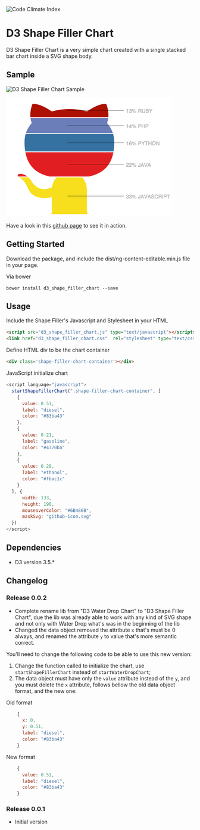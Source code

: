 ![Code Climate Index](https://d3s6mut3hikguw.cloudfront.net/github/Vizir/d3_shape_filler_chart/badges/gpa.svg)

# D3 Shape Filler Chart
D3 Shape Filler Chart is a very simple chart created with a single stacked bar chart inside a SVG shape body.

## Sample

![D3 Shape Filler Chart Sample](https://raw.githubusercontent.com/Vizir/d3_shape_filler_chart/master/docs/d3_shape_filler_chart_sample.png)

![Github mascot Chart Sample](https://raw.githubusercontent.com/Vizir/d3_shape_filler_chart/master/docs/github-icon-sample.png)

Have a look in this [github page](http://vizir.github.io/d3_shape_filler_chart/) to see it in action.

## Getting Started

Download the package, and include the dist/ng-content-editable.min.js file in your page.

Via bower

```shell
bower install d3_shape_filler_chart --save
```

## Usage

Include the Shape Filler's Javascript and Stylesheet in your HTML
```html
<script src="d3_shape_filler_chart.js" type="text/javascript"></script>
<link href="d3_shape_filler_chart.css"  rel="stylesheet" type="text/css">
```

Define HTML div to be the chart container
```html
<div class='shape-filler-chart-container'></div>
```

JavaScript initialize chart
```javascript
<script language="javascript">
  startShapeFillerChart(".shape-filler-chart-container", [
    {
      value: 0.51,
      label: "diesel",
      color: "#83ba43"
    },
    {
      value: 0.21,
      label: "gasoline",
      color: "#4370ba"
    },
    {
      value: 0.28,
      label: "ethanol",
      color: "#fbac1c"
    }
  ], {
      width: 133,
      height: 190,
      mouseoverColor: "#6B486B",
      maskSvg: "github-icon.svg"
  })
</script>
```

## Dependencies

* D3 version 3.5.*

## Changelog

### Release 0.0.2
* Complete rename lib from "D3 Water Drop Chart" to "D3 Shape Filler Chart", due the lib was already able to work with any kind of SVG shape and not only with Water Drop what's was in the beginning of the lib
* Changed the data object removed the attribute `x` that's must be 0 always, and renamed the attribute `y` to value that's more semantic correct.

You'll need to change the following code to be able to use this new version:

1. Change the function called to initialize the chart, use `startShapeFillerChart` instead of `startWaterDropChart`;
2. The data object must have only the `value` attribute instead of the `y`, and you must delete the `x` attribute, follows bellow the old data object format, and the new one:

Old format
```javascript
    {
      x: 0,
      y: 0.51,
      label: "diesel",
      color: "#83ba43"
    }
```

New format
```javascript
    {
      value: 0.51,
      label: "diesel",
      color: "#83ba43"
    }
```

### Release 0.0.1
* Initial version
